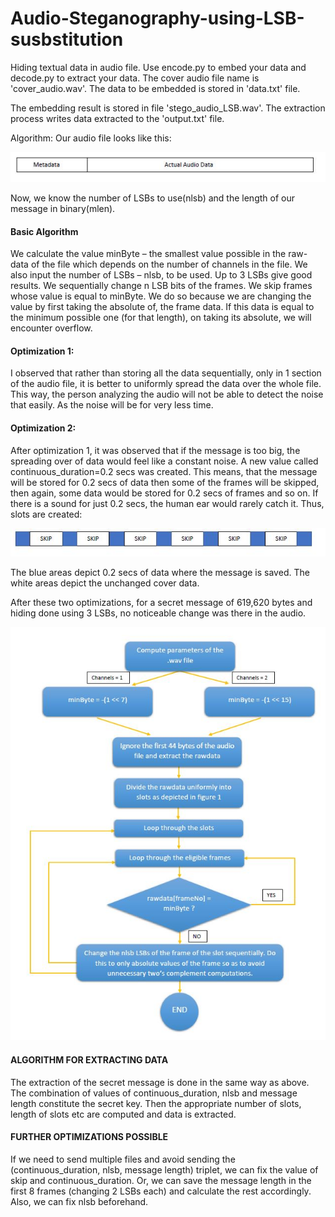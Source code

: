 # Audio-Steganography-using-LSB-susbstitution
Hiding textual data in audio file. Use encode.py to embed your data and decode.py to extract your data. The cover audio file name is 'cover_audio.wav'. The data to be embedded is stored in 'data.txt' file. 

The embedding result is stored in file 'stego_audio_LSB.wav'. The extraction process writes data extracted to the 'output.txt' file.

Algorithm:
Our audio file looks like this: 

![Audio File](https://github.com/arooshiverma/Audio-Steganography-using-LSB-susbstitution/blob/main/imgs/img1.JPG?raw=true)

Now, we know the number of LSBs to use(nlsb) and the length of our message in binary(mlen).
#### Basic Algorithm
We calculate the value minByte – the smallest value possible in the raw-data of the file which depends on the number of channels in the file. We also input the number of LSBs – nlsb, to be used. Up to 3 LSBs give good results.
We sequentially change n LSB bits of the frames. We skip frames whose value is equal to minByte. We do so because we are changing the value by first taking the absolute of, the frame data. If this data is equal to the minimum possible one (for that length), on taking its absolute, we will encounter overflow.

#### Optimization 1:
I observed that rather than storing all the data sequentially, only in 1 section of the audio file, it is better to uniformly spread the data over the whole file. This way, the person analyzing the audio will not be able to detect the noise that easily. As the noise will be for very less time.

#### Optimization 2:
After optimization 1, it was observed that if the message is too big, the spreading over of data would feel like a constant noise.
A new value called continuous_duration=0.2 secs was created. This means, that the message will be stored for 0.2 secs of data then some of the frames will be skipped, then again, some data would be stored for 0.2 secs of frames and so on. If there is a sound for just 0.2 secs, the human ear would rarely catch it. Thus, slots are created:

![Slotting in audio file](https://github.com/arooshiverma/Audio-Steganography-using-LSB-susbstitution/blob/main/imgs/img2.JPG?raw=true)

The blue areas depict 0.2 secs of data where the message is saved. The white areas depict the unchanged cover data.

After these two optimizations, for a secret message of 619,620 bytes and hiding done using 3 LSBs, no noticeable change was there in the audio.

![Embedding Algorithm](https://github.com/arooshiverma/Audio-Steganography-using-LSB-susbstitution/blob/main/imgs/img3.JPG?raw=true)

#### ALGORITHM FOR EXTRACTING DATA
The extraction of the secret message is done in the same way as above. The combination of values of continuous_duration, nlsb and message length constitute the secret key. Then the appropriate number of slots, length of slots etc are computed and data is extracted.

#### FURTHER OPTIMIZATIONS POSSIBLE
If we need to send multiple files and avoid sending the (continuous_duration, nlsb, message length) triplet, we can fix the value of skip and continuous_duration. Or, we can save the message length in the first 8 frames (changing 2 LSBs each) and calculate the rest accordingly. Also, we can fix nlsb beforehand.
